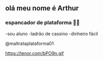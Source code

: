 ## olá meu nome é Arthur 
### espancador de plataforma 🤑🎰

-sou aluno 
-ladrão de cassino
-dinheiro fácil 

@maltrataplataforma01

https://tenor.com/bPO9n.gif
